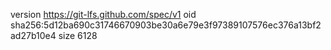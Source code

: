 version https://git-lfs.github.com/spec/v1
oid sha256:5d12ba690c31746670903be30a6e79e3f97389107576ec376a13bf2ad27b10e4
size 6128
